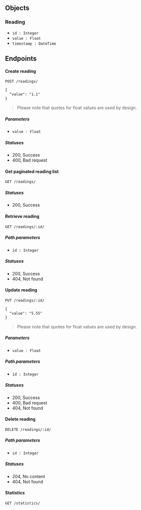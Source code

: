 ## Objects
### Reading
* `id : Integer`
* `value : Float`
* `timestamp : DateTime`

## Endpoints
#### Create reading
```
POST /readings/

{
  "value": "1.1"
}
```

> Please note that quotes for float values are used by design.

##### Parameters
* `value : Float`

##### Statuses
* 200, Success
* 400, Bad request

#### Get paginated reading list
```
GET /readings/
```
##### Statuses
* 200, Success

#### Retrieve reading
```
GET /readings/:id/
```

##### Path parameters
* `id : Integer`

##### Statuses
* 200, Success
* 404, Not found

#### Update reading
```
PUT /readings/:id/

{
  "value": "5.55"
}
```

> Please note that quotes for float values are used by design.

##### Parameters
* `value : Float`

##### Path parameters
* `id : Integer`

##### Statuses
* 200, Success
* 400, Bad request
* 404, Not found

#### Delete reading
```
DELETE /readings/:id/
```

##### Path parameters
* `id : Integer`

##### Statuses
* 204, No content
* 404, Not found

#### Statistics
```
GET /statistics/
```
